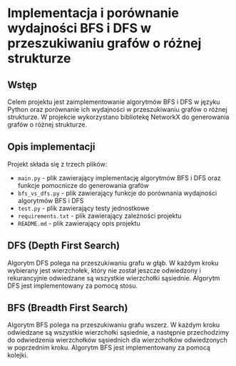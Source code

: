 # Implementacja i porównanie wydajności BFS i DFS w przeszukiwaniu grafów o różnej strukturze

## Wstęp

Celem projektu jest zaimplementowanie algorytmów BFS i DFS w języku Python oraz porównanie ich wydajności w przeszukiwaniu grafów o różnej strukturze. W projekcie wykorzystano bibliotekę NetworkX do generowania grafów o różnej strukturze.

## Opis implementacji

Projekt składa się z trzech plików:
- `main.py` - plik zawierający implementację algorytmów BFS i DFS oraz funkcje pomocnicze do generowania grafów
- `bfs_vs_dfs.py` - plik zawierający funkcje do porównania wydajności algorytmów BFS i DFS
- `test.py` - plik zawierający testy jednostkowe
- `requirements.txt` - plik zawierający zależności projektu
- `README.md` - plik zawierający opis projektu

## DFS (Depth First Search)

Algorytm DFS polega na przeszukiwaniu grafu w głąb. W każdym kroku wybierany jest wierzchołek, który nie został jeszcze odwiedzony i rekurancyjnie odwiedzane są wszystkie wierzchołki sąsiednie. Algorytm DFS jest implementowany za pomocą stosu.

## BFS (Breadth First Search)

Algorytm BFS polega na przeszukiwaniu grafu wszerz. W każdym kroku odwiedzane są wszystkie wierzchołki sąsiednie, a następnie przechodzimy do odwiedzenia wierzchołków sąsiednich dla wierzchołków odwiedzonych w poprzednim kroku. Algorytm BFS jest implementowany za pomocą kolejki.